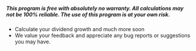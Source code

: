 ##### This program is free with absolutely no warranty. All calculations may not be 100% reliable. The use of this program is at your own risk.

- Calculate your dividend growth and much more soon
- We value your feedback and appreciate any bug reports or suggestions you may have.
